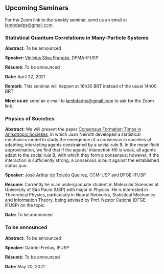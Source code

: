 ## Upcoming Seminars

For the Zoom link to the weekly seminar, send us an email at [lambdadps@gmail.com](mailto:lambdadps@gmail.com).

### Statistical Quantum Correlations in Many-Particle Systems

**Abstract:** To be announced

**Speaker:** [Vinícius Silva Franção](http://lattes.cnpq.br/2740065021564950), DFMA-IFUSP

**Résumé:** To be announced

**Date:** April 22, 2021

**Remark:** This seminar will happen at 16h30 BRT instead of the usual 14h00 BRT

**Meet us at:** send an e-mail to [lambdadps@gmail.com](mailto:lambdadps@gmail.com) to ask for the Zoom link.

### Physics of Societies

**Abstract:** We will present the paper [Consensus Formation Times in Anisotropic Societies](https://doi.org/10.1103/PhysRevE.95.062305), in which Juan Neirotti developed a statistical mechanics model to study the emergence of a consensus in societies of adapting, interacting agents constrained by a social rule B. In the mean-field approximation, we find that if the agents' interaction H0 is weak, all agents adapt to the social rule B, with which they form a consensus; however, if
the interaction is sufficiently strong, a consensus is built against the established status quo.

**Speaker:** [José Arthur de Toledo Queiroz](http://lattes.cnpq.br/5246038593368301), CCM-USP and DFGE-IFUSP

**Résumé:** Currently he is an undergraduate student in Molecular Sciences at University of São Paulo (USP) with major in Physics. He is interested in Theoretical Physics, particularly in Neural Networks, Statistical Mechanics and Information Theory, being advised by Prof. Nestor Caticha (DFGE-IFUSP) on the topic.

**Date:** To be announced


### To be announced

**Abstract:** To be announced

**Speaker:** Gabriel Freitas, IFUSP

**Résumé:** To be announced

**Date:** May 20, 2021
